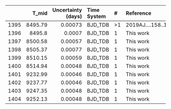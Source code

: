 |      |   T_mid |   Uncertainty (days) | Time System   | #   | Reference           |
|-----:|--------:|---------------------:|:--------------|:----|:--------------------|
| 1395 | 8495.79 |              0.00073 | BJD_TDB       | >1  | 2019AJ....158..141Z |
| 1396 | 8495.8  |              0.0007  | BJD_TDB       | 1   | This work           |
| 1397 | 8500.58 |              0.00057 | BJD_TDB       | 1   | This work           |
| 1398 | 8505.37 |              0.00077 | BJD_TDB       | 1   | This work           |
| 1399 | 8510.15 |              0.00059 | BJD_TDB       | 1   | This work           |
| 1400 | 8514.94 |              0.00048 | BJD_TDB       | 1   | This work           |
| 1401 | 9232.99 |              0.00046 | BJD_TDB       | 1   | This work           |
| 1402 | 9237.77 |              0.00046 | BJD_TDB       | 1   | This work           |
| 1403 | 9247.35 |              0.00048 | BJD_TDB       | 1   | This work           |
| 1404 | 9252.13 |              0.00048 | BJD_TDB       | 1   | This work           |